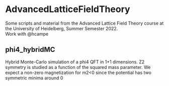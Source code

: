 # AdvancedLatticeFieldTheory
Some scripts and material from the Advanced Lattice Field Theory course at the University of Heidelberg, Summer Semester 2022.  
Work with @hcampe  
  
## phi4_hybridMC
Hybrid Monte-Carlo simulation of a phi4 QFT in 1+1 dimensions. Z2 symmetry is studied as a function of the squared mass parameter. We expect a non-zero magnetization for m2<0 since the potential has two symmetric minima around 0
